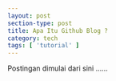 ```yaml
---
layout: post
section-type: post
title: Apa Itu Github Blog ?
category: tech
tags: [ 'tutorial' ]
---
```


Postingan dimulai dari sini ......
